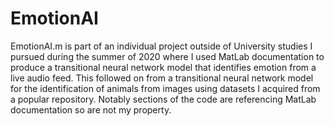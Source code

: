 # EmotionAI
EmotionAI.m is part of an individual project outside of University studies I pursued during the summer of 2020 where I used MatLab documentation to produce a transitional neural network model that identifies emotion from a live audio feed. This followed on from a transitional neural network model for the identification of animals from images using datasets I acquired from a popular repository. Notably sections of the code are referencing MatLab documentation so are not my property.
